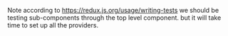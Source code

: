 Note according to https://redux.js.org/usage/writing-tests
we should be testing sub-components through the top level component.
but it will take time to set up all the providers.
